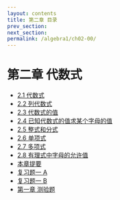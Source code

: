 ```yaml
---
layout: contents
title: 第二章 目录
prev_section: 
next_section: 
permalink: /algebra1/ch02-00/
---
```

    
第二章 代数式
===========

 - [2.1  代数式](/algebra/algebra1/ch02-01/)
 - [2.2  列代数式](/algebra/algebra1/ch02-02/)
 - [2.3  代数式的值](/algebra/algebra1/ch02-03/)
 - [2.4  已知代数式的值求某个字母的值](/algebra/algebra1/ch02-04/)
 - [2.5  整式和分式](/algebra/algebra1/ch02-05/)
 - [2.6  单项式](/algebra/algebra1/ch02-06/)
 - [2.7  多项式](/algebra/algebra1/ch02-07/)
 - [2.8  有理式中字母的允许值](/algebra/algebra1/ch02-08/)
 - [本章提要](/algebra/algebra1/ch02-abstract/)
 - [复习题一 A](/algebra/algebra1/ch02-review-a/)
 - [复习题一 B](/algebra/algebra1/ch02-review-b/)
 - [第一章 测验题](/algebra/algebra1/ch02-test/)
